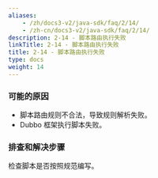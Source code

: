```yaml
---
aliases:
    - /zh/docs3-v2/java-sdk/faq/2/14/
    - /zh-cn/docs3-v2/java-sdk/faq/2/14/
description: 2-14 - 脚本路由执行失败
linkTitle: 2-14 - 脚本路由执行失败
title: 2-14 - 脚本路由执行失败
type: docs
weight: 14
---
```







### 可能的原因

* 脚本路由规则不合法，导致规则解析失败。
* Dubbo 框架执行脚本失败。

### 排查和解决步骤
检查脚本是否按照规范编写。